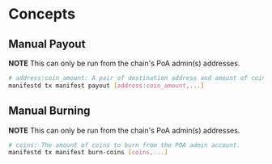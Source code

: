 <!--
order: 1
-->

# Concepts

## Manual Payout

**NOTE** This can only be run from the chain's PoA admin(s) addresses.

```bash
# address:coin_amount: A pair of destination address and amount of coin to mint
manifestd tx manifest payout [address:coin_amount,...]
```

## Manual Burning

**NOTE** This can only be run from the chain's PoA admin(s) addresses.

```bash
# coins: The amount of coins to burn from the POA admin account. 
manifestd tx manifest burn-coins [coins,...]
```
